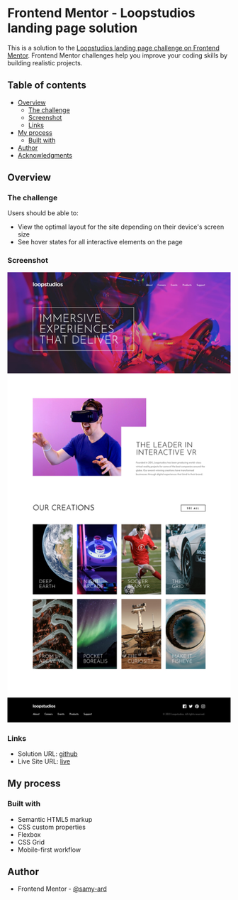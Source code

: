 # Frontend Mentor - Loopstudios landing page solution

This is a solution to the [Loopstudios landing page challenge on Frontend Mentor](https://www.frontendmentor.io/challenges/loopstudios-landing-page-N88J5Onjw). Frontend Mentor challenges help you improve your coding skills by building realistic projects. 

## Table of contents

- [Overview](#overview)
  - [The challenge](#the-challenge)
  - [Screenshot](#screenshot)
  - [Links](#links)
- [My process](#my-process)
  - [Built with](#built-with)
- [Author](#author)
- [Acknowledgments](#acknowledgments)


## Overview

### The challenge

Users should be able to:

- View the optimal layout for the site depending on their device's screen size
- See hover states for all interactive elements on the page

### Screenshot

![](./screenshot.png)

### Links

- Solution URL: [github](https://github.com/samy-ard/loppstudios)
- Live Site URL: [live](https://samy-ard.github.io/loppstudios)

## My process

### Built with

- Semantic HTML5 markup
- CSS custom properties
- Flexbox
- CSS Grid
- Mobile-first workflow

## Author

- Frontend Mentor - [@samy-ard](https://www.frontendmentor.io/profile/samy-ard)

